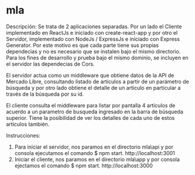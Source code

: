 # mla

Descripción:
Se trata de 2 aplicaciones separadas. Por un lado el Cliente implementado en ReactJs e iniciado con create-react-app y por otro el Servidor, implementado con NodeJs / ExpressJs e iniciado con Express Generator. Por este motivo es que cada parte tiene sus propias dependecias y no es necesario que se instalen bajo el mismo directorio. Para los fines de desarrollo y prueba bajo el mismo dominio, se incluyen en el servidor las dependecias de Cors.

El servidor actua como un middleware que obtiene datos de la API de Mercado Libre, consultando listado de articulos a partir de un parámetro de búsqueda y por otro lado obtiene el detalle de un artículo en particular a través de la búsqueda por su id.

El cliente consulta el middleware para listar por pantalla 4 artículos de acuerdo a un parametro de busqueda ingresado en la barra de búsqueda superior. Tiene la posibilidad de ver los detalles de cada uno de estos articulos también.

Instrucciones:
1. Para iniciar el servidor, nos paramos en el directorio mla\api y por consola ejecutamos el comando $ npm start. http://localhost:3001
2. Iniciar el cliente, nos paramos en el directorio mla\app y por consola ejectamos el comando $ npm start. http://localhost:3000

